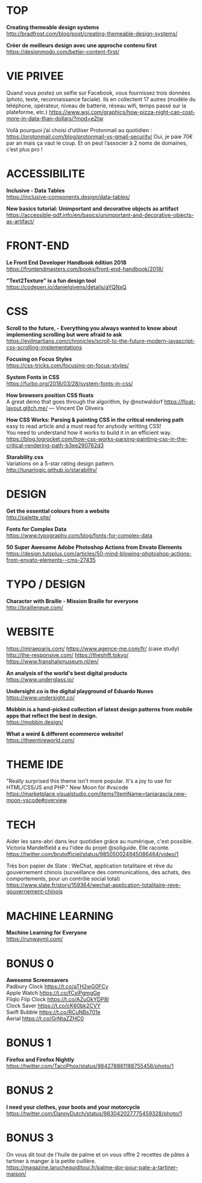 # TOP 

**Creating themeable design systems**
http://bradfrost.com/blog/post/creating-themeable-design-systems/

**Créer de meilleurs design avec une approche contenu first**  
https://designmodo.com/better-content-first/


# VIE PRIVEE

Quand vous postez un selfie sur Facebook, vous fournissez trois données (photo, texte, reconnaissance faciale). Ils en collectent 17 autres (modèle du téléphone, opérateur, niveau de batterie, réseau wifi, temps passé sur la plateforme, etc.)
https://www.wsj.com/graphics/how-pizza-night-can-cost-more-in-data-than-dollars/?mod=e2tw

Voilà pourquoi j’ai choisi d’utiliser Protonmail au quotidien : https://protonmail.com/blog/protonmail-vs-gmail-security/ Oui, je paie 70€ par an mais ça vaut le coup. Et on peut l’associer à 2 noms de domaines, c’est plus pro !


# ACCESSIBILITE

**Inclusive - Data Tables**  
https://inclusive-components.design/data-tables/

**New basics tutorial: Unimportant and decorative objects as artifact**  
https://accessible-pdf.info/en/basics/unimportant-and-decorative-objects-as-artifact/



# FRONT-END

**Le Front End Developer Handbook édition 2018**  
https://frontendmasters.com/books/front-end-handbook/2018/

**"Text2Texture" is a fun design tool**  
https://codepen.io/danielgivens/details/aYQNxQ


# CSS

**Scroll to the future, - Everything you always wanted to know about implementing scrolling but were afraid to ask**  
https://evilmartians.com/chronicles/scroll-to-the-future-modern-javascript-css-scrolling-implementations

**Focusing on Focus Styles**  
https://css-tricks.com/focusing-on-focus-styles/

**System Fonts in CSS**  
https://furbo.org/2018/03/28/system-fonts-in-css/

**How browsers position CSS floats**  
A great demo that goes through the algorithm, by @notwaldorf
https://float-layout.glitch.me/
— Vincent De Oliveira

**How CSS Works: Parsing & painting CSS in the critical rendering path**  
easy to read article and a must read for anybody writting CSS!  
You need to understand how it works to build it in an efficient way.  
https://blog.logrocket.com/how-css-works-parsing-painting-css-in-the-critical-rendering-path-b3ee290762d3

**Starability.css**  
Variations on a 5-star rating design pattern.  
http://lunarlogic.github.io/starability/




# DESIGN

**Get the essential colours from a website**  
http://palette.site/

**Fonts for Complex Data**  
https://www.typography.com/blog/fonts-for-complex-data

**50 Super Awesome Adobe Photoshop Actions from Envato Elements**  
https://design.tutsplus.com/articles/50-mind-blowing-photoshop-actions-from-envato-elements--cms-27435




# TYPO / DESIGN

**Character with Braille - Mission Braille for everyone**  
http://brailleneue.com/




# WEBSITE 

https://miraeparis.com/
https://www.agence-me.com/fr/ (case study)  
http://the-responsive.com/
https://theshift.tokyo/
https://www.franshalsmuseum.nl/en/

**An analysis of the world's best digital products**  
https://www.underglass.io/  

**Undersight.co is the digital playground of Eduardo Nunes**  
https://www.undersight.co/

**Mobbin is a hand-picked collection of latest design patterns from mobile apps that reflect the best in design.**  
https://mobbin.design/

**What a weird & different ecommerce website!**  
https://theentireworld.com/


# THEME IDE

"Really surprised this theme isn't more popular. It's a joy to use for HTML/CSS/JS and PHP." 
New Moon for #vscode https://marketplace.visualstudio.com/items?itemName=taniarascia.new-moon-vscode#overview



# TECH

Aider les sans-abri dans leur quotidien grâce au numérique, c'est possible. 
Victoria Mandelfield a eu l'idée du projet @soliguide. Elle raconte. https://twitter.com/brutofficiel/status/985050024945086464/video/1

Très bon papier de Slate : WeChat, application totalitaire et rêve du gouvernement chinois (surveillance des communications, des achats, des comportements, pour un contrôle social total)  
https://www.slate.fr/story/159364/wechat-application-totalitaire-reve-gouvernement-chinois



# MACHINE LEARNING 

**Machine Learning for Everyone**  
https://runwayml.com/



# BONUS 0

**Awesome Screensavers**  
Padbury Clock https://t.co/aTH2wG0FCy  
Apple Watch https://t.co/fCxlPgmgGe  
Fliqlo Flip Clock https://t.co/AZuOkYDP8I  
Clock Saver https://t.co/cK60bk2CVY  
Swift Bubble https://t.co/RCuNBs701e  
Aerial https://t.co/GrNtaZZHC0  


# BONUS 1

**Firefox and Firefox Nightly**  
https://twitter.com/TacoPhox/status/984278861188755456/photo/1


# BONUS 2

**I need your clothes, your boots and your motorcycle**  
https://twitter.com/DannyDutch/status/983042027775459328/photo/1


# BONUS 3 

On vous dit tout de l'huile de palme et on vous offre 2 recettes de pâtes à tartiner à manger à la petite cuillère.  
https://magazine.laruchequiditoui.fr/palme-dor-pour-pate-a-tartiner-maison/

